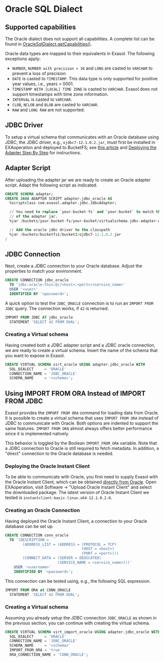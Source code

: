 # Oracle SQL Dialect

## Supported capabilities

The Oracle dialect does not support all capabilities. A complete list can be found in [OracleSqlDialect.getCapabilities()](../../virtualschema-jdbc-adapter/src/main/java/com/exasol/adapter/dialects/impl/OracleSqlDialect.java).

Oracle data types are mapped to their equivalents in Exasol. The following exceptions apply:

- `NUMBER`, `NUMBER with precision > 36` and `LONG` are casted to `VARCHAR` to prevent a loss of precision.
- `DATE` is casted to `TIMESTAMP`. This data type is only supported for positive year values, i.e., years > 0001.
- `TIMESTAMP WITH [LOCAL] TIME ZONE` is casted to `VARCHAR`. Exasol does not support timestamps with time zone information.
- `INTERVAL` is casted to `VARCHAR`.
- `CLOB`, `NCLOB` and `BLOB` are casted to `VARCHAR`.
- `RAW` and `LONG RAW` are not supported.

## JDBC Driver

To setup a virtual schema that communicates with an Oracle database using JDBC, the JDBC driver, e.g., `ojdbc7-12.1.0.2.jar`, must first be installed in EXAoperation and deployed to BucketFS; see [this article](https://www.exasol.com/support/browse/SOL-179#WhichJDBCdriverforOracleshallIuse?) and [Deploying the Adapter Step By Step](deploying_the_virtual_schema_adapter.md) for instructions.

## Adapter Script

After uploading the adapter jar we are ready to create an Oracle adapter script. Adapt the following script as indicated.

```sql
CREATE SCHEMA adapter;
CREATE JAVA ADAPTER SCRIPT adapter.jdbc_oracle AS
  %scriptclass com.exasol.adapter.jdbc.JdbcAdapter;

  // You need to replace `your-bucket-fs` and `your-bucket` to match the actual location
  // of the adapter jar.
  %jar /buckets/your-bucket-fs/your-bucket/virtualschema-jdbc-adapter-dist-1.2.0.jar;

  // Add the oracle jdbc driver to the classpath
  %jar /buckets/bucketfs1/bucket1/ojdbc7-12.1.0.2.jar
/
```

## JDBC Connection

Next, create a JDBC connection to your Oracle database. Adjust the properties to match your environment.

```sql
CREATE CONNECTION jdbc_oracle
  TO 'jdbc:oracle:thin:@//<host>:<port>/<service_name>'
  USER '<user>'
  IDENTIFIED BY '<password>';
```

A quick option to test the `JDBC_ORACLE` connection is to run an `IMPORT FROM JDBC` query. The connection works, if `42` is returned.

```sql
IMPORT FROM JDBC AT jdbc_oracle
  STATEMENT 'SELECT 42 FROM DUAL';
```

### Creating a Virtual schema

Having created both a JDBC adapter script and a JDBC oracle connection, we are ready to create a virtual schema. Insert the name of the schema that you want to expose in Exasol.

```sql
CREATE VIRTUAL SCHEMA virt_oracle USING adapter.jdbc_oracle WITH
  SQL_DIALECT     = 'ORACLE'
  CONNECTION_NAME = 'JDBC_ORACLE'
  SCHEMA_NAME     = '<schema>';
```

## Using IMPORT FROM ORA Instead of IMPORT FROM JDBC

Exasol provides the `IMPORT FROM ORA` command for loading data from Oracle. It is possible to create a virtual schema that uses `IMPORT FROM ORA` instead of JDBC to communicate with Oracle. Both options are indented to support the same features. `IMPORT FROM ORA` almost always offers better performance since it is implemented natively.

This behavior is toggled by the Boolean `IMPORT_FROM_ORA` variable. Note that a JDBC connection to Oracle is still required to fetch metadata. In addition, a "direct" connection to the Oracle database is needed.

### Deploying the Oracle Instant Client

To be able to communicate with Oracle, you first need to supply Exasol with the Oracle Instant Client, which can be obtained [directly from Oracle](http://www.oracle.com/technetwork/database/database-technologies/instant-client/overview/index.html). Open EXAoperation, visit Software -> "Upload Oracle Instant Client" and select the downloaded package. The latest version of Oracle Instant Client we tested is `instantclient-basic-linux.x64-12.1.0.2.0`.

### Creating an Oracle Connection

Having deployed the Oracle Instant Client, a connection to your Oracle database can be set up.

```sql
CREATE CONNECTION conn_oracle
  TO '(DESCRIPTION =
		(ADDRESS_LIST = (ADDRESS = (PROTOCOL = TCP)
                                   (HOST = <host>)
                                   (PORT = <port>)))
		(CONNECT_DATA = (SERVER = DEDICATED)
                        (SERVICE_NAME = <service_name>)))'
	USER '<username>'
	IDENTIFIED BY '<password>';
```

This connection can be tested using, e.g., the following SQL expression.

```sql
IMPORT FROM ORA at CONN_ORACLE
  STATEMENT 'SELECT 42 FROM DUAL';
```

### Creating a Virtual schema

Assuming you already setup the JDBC connection `JDBC_ORACLE` as shown in the previous section, you can continue with creating the virtual schema.

```sql
CREATE VIRTUAL SCHEMA virt_import_oracle USING adapter.jdbc_oracle WITH
  SQL_DIALECT     = 'ORACLE'
  CONNECTION_NAME = 'JDBC_ORACLE'
  SCHEMA_NAME     = '<schema>'
  IMPORT_FROM_ORA = 'true'
  ORA_CONNECTION_NAME = 'CONN_ORACLE';
```